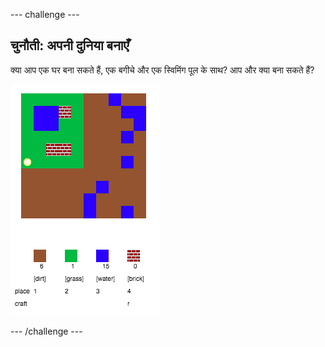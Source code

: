 \--- challenge \---

## चुनौती: अपनी दुनिया बनाएँ

क्या आप एक घर बना सकते हैं, एक बगीचे और एक स्विमिंग पूल के साथ? आप और क्या बना सकते हैं?

![स्क्रीनशॉट](images/craft-build-example.png)

\--- /challenge \---